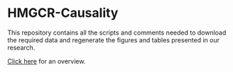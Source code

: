 # HMGCR-Causality

This repository contains all the scripts and comments needed to download the required data and regenerate the figures and tables presented in our research.


[Click here](https://sw4rsw4r.github.io/HMGCR-Causality/HMGCR-Causality.html) for an overview.
